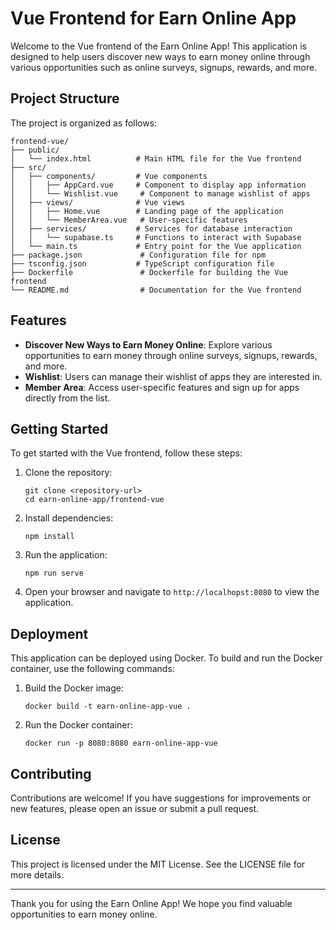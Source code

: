 # Vue Frontend for Earn Online App

Welcome to the Vue frontend of the Earn Online App! This application is designed to help users discover new ways to earn money online through various opportunities such as online surveys, signups, rewards, and more.

## Project Structure

The project is organized as follows:

```
frontend-vue/
├── public/
│   └── index.html          # Main HTML file for the Vue frontend
├── src/
│   ├── components/         # Vue components
│   │   ├── AppCard.vue     # Component to display app information
│   │   └── Wishlist.vue     # Component to manage wishlist of apps
│   ├── views/              # Vue views
│   │   ├── Home.vue        # Landing page of the application
│   │   └── MemberArea.vue   # User-specific features
│   ├── services/           # Services for database interaction
│   │   └── supabase.ts     # Functions to interact with Supabase
│   └── main.ts             # Entry point for the Vue application
├── package.json             # Configuration file for npm
├── tsconfig.json           # TypeScript configuration file
├── Dockerfile               # Dockerfile for building the Vue frontend
└── README.md                # Documentation for the Vue frontend
```

## Features

- **Discover New Ways to Earn Money Online**: Explore various opportunities to earn money through online surveys, signups, rewards, and more.
- **Wishlist**: Users can manage their wishlist of apps they are interested in.
- **Member Area**: Access user-specific features and sign up for apps directly from the list.

## Getting Started

To get started with the Vue frontend, follow these steps:

1. Clone the repository:
   ```
   git clone <repository-url>
   cd earn-online-app/frontend-vue
   ```

2. Install dependencies:
   ```
   npm install
   ```

3. Run the application:
   ```
   npm run serve
   ```

4. Open your browser and navigate to `http://localhopst:8080` to view the application.

## Deployment

This application can be deployed using Docker. To build and run the Docker container, use the following commands:

1. Build the Docker image:
   ```
   docker build -t earn-online-app-vue .
   ```

2. Run the Docker container:
   ```
   docker run -p 8080:8080 earn-online-app-vue
   ```

## Contributing

Contributions are welcome! If you have suggestions for improvements or new features, please open an issue or submit a pull request.

## License

This project is licensed under the MIT License. See the LICENSE file for more details.

---

Thank you for using the Earn Online App! We hope you find valuable opportunities to earn money online.